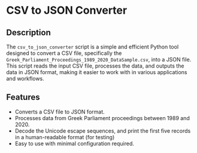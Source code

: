 # CSV to JSON Converter

## Description
The `csv_to_json_converter` script is a simple and efficient Python tool designed to convert a CSV file, specifically the `Greek_Parliament_Proceedings_1989_2020_DataSample.csv`, into a JSON file. This script reads the input CSV file, processes the data, and outputs the data in JSON format, making it easier to work with in various applications and workflows.

## Features
- Converts a CSV file to JSON format.
- Processes data from Greek Parliament proceedings between 1989 and 2020.
- Decode the Unicode escape sequences, and print the first five records in a human-readable format (for testing)
- Easy to use with minimal configuration required.

